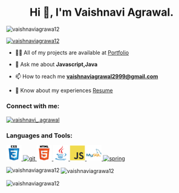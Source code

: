 <h1 align="center">Hi 👋, I'm Vaishnavi Agrawal.</h1>
<!-- <h3 align="center">A passionate Java Backend developer from India</h3> -->



<p align="left"> <img src="https://komarev.com/ghpvc/?username=vaishnaviagrawa12&label=Profile%20views&color=0e75b6&style=flat" alt="vaishnaviagrawa12" /> </p>

<p align="left"> <a href="https://github.com/ryo-ma/github-profile-trophy"><img src="https://github-profile-trophy.vercel.app/?username=vaishnaviagrawa12" alt="vaishnaviagrawa12" /></a> </p>

<!-- - 🔭 I’m currently learning **Backend development**

- 🌱 I’m currently learning **Java, SpringBoot** -->

- 👨‍💻 All of my projects are available at <a href='https://vaishnaviagrawa12.github.io/](https://vaishnaviagrawa12.github.io/'>Portfolio</a>

- 💬 Ask me about **Javascript,Java**

- 📫 How to reach me **vaishnaviagrawal2999@gmail.com**

- 📄 Know about my experiences <a href='https://drive.google.com/file/d/13yvEIAnaGHY8cA3a_ByABom6zFitVzhF/view?usp=sharing'>Resume </a>

<h3 align="left">Connect with me:</h3>
<p align="left">
<a href="https://instagram.com/vaishnavi_.agrawal" target="blank"><img align="center" src="https://raw.githubusercontent.com/rahuldkjain/github-profile-readme-generator/master/src/images/icons/Social/instagram.svg" alt="vaishnavi_.agrawal" height="30" width="40" /></a>
</p>

<h3 align="left">Languages and Tools:</h3>
<p align="left"> <a href="https://www.w3schools.com/css/" target="_blank" rel="noreferrer"> <img src="https://raw.githubusercontent.com/devicons/devicon/master/icons/css3/css3-original-wordmark.svg" alt="css3" width="40" height="40"/> </a> <a href="https://git-scm.com/" target="_blank" rel="noreferrer"> <img src="https://www.vectorlogo.zone/logos/git-scm/git-scm-icon.svg" alt="git" width="40" height="40"/> </a> <a href="https://www.w3.org/html/" target="_blank" rel="noreferrer"> <img src="https://raw.githubusercontent.com/devicons/devicon/master/icons/html5/html5-original-wordmark.svg" alt="html5" width="40" height="40"/> </a> <a href="https://www.java.com" target="_blank" rel="noreferrer"> <img src="https://raw.githubusercontent.com/devicons/devicon/master/icons/java/java-original.svg" alt="java" width="40" height="40"/> </a> <a href="https://developer.mozilla.org/en-US/docs/Web/JavaScript" target="_blank" rel="noreferrer"> <img src="https://raw.githubusercontent.com/devicons/devicon/master/icons/javascript/javascript-original.svg" alt="javascript" width="40" height="40"/> </a> <a href="https://www.mysql.com/" target="_blank" rel="noreferrer"> <img src="https://raw.githubusercontent.com/devicons/devicon/master/icons/mysql/mysql-original-wordmark.svg" alt="mysql" width="40" height="40"/> </a> <a href="https://spring.io/" target="_blank" rel="noreferrer"> <img src="https://www.vectorlogo.zone/logos/springio/springio-icon.svg" alt="spring" width="40" height="40"/> </a> </p>

<p><img align="left" src="https://github-readme-stats.vercel.app/api/top-langs?username=vaishnaviagrawa12&show_icons=true&locale=en&layout=compact" alt="vaishnaviagrawa12" /></p>

<p>&nbsp;<img align="center" src="https://github-readme-stats.vercel.app/api?username=vaishnaviagrawa12&show_icons=true&locale=en" alt="vaishnaviagrawa12" /></p>

<p><img align="center" src="https://github-readme-streak-stats.herokuapp.com/?user=vaishnaviagrawa12&" alt="vaishnaviagrawa12" /></p>

